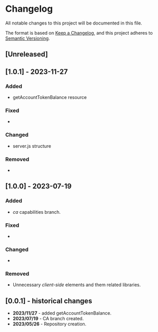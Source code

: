 # Changelog

All notable changes to this project will be documented in this file.

The format is based on [Keep a Changelog](https://keepachangelog.com/en/1.0.0/),
and this project adheres to [Semantic Versioning](https://semver.org/spec/v2.0.0.html).

## [Unreleased]

## [1.0.1] - 2023-11-27

### Added

- getAccountTokenBalance resource

### Fixed

- 

### Changed

- server.js structure

### Removed

- 

## [1.0.0] - 2023-07-19

### Added

- *ca* capabilities branch.

### Fixed

- 

### Changed

- 

### Removed

- Unnecessary *client-side* elements and them related libraries.

## [0.0.1] - historical changes

- **2023/11/27** - added getAccountTokenBalance.
- **2023/07/19** - CA branch created.
- **2023/05/26** - Repository creation.